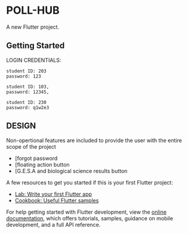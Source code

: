# POLL-HUB

A new Flutter project.

## Getting Started
LOGIN CREDENTIALS: 
    
    student ID: 203
    password: 123
    
    student ID: 103,
    password: 12345,
 
    student ID: 230
    password: q1w2e3
    
    
## DESIGN    
Non-opertional features are included to provide the user with the entire scope of the project
  - [forgot password
  - [floating action button
  - [G.E.S.A and biological science results button
  
A few resources to get you started if this is your first Flutter project:

- [Lab: Write your first Flutter app](https://docs.flutter.dev/get-started/codelab)
- [Cookbook: Useful Flutter samples](https://docs.flutter.dev/cookbook)

For help getting started with Flutter development, view the
[online documentation](https://docs.flutter.dev/), which offers tutorials,
samples, guidance on mobile development, and a full API reference.

